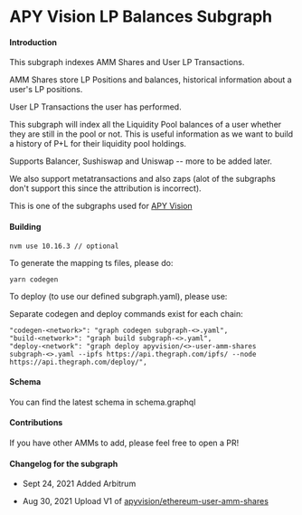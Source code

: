 # APY Vision LP Balances Subgraph

#### Introduction

This subgraph indexes AMM Shares and User LP Transactions.

AMM Shares store LP Positions and balances, historical information about a user's LP positions.

User LP Transactions the user has performed.

This subgraph will index all the Liquidity Pool balances of a user whether they are still in the
pool or not. This is useful information as we want to build a history of P+L for their liquidity
pool holdings.

Supports Balancer, Sushiswap and Uniswap -- more to be added later.

We also support metatransactions and also zaps (alot of the subgraphs don't support this since the attribution is incorrect).

This is one of the subgraphs used for [APY Vision](https://apy.vision)

#### Building

```
nvm use 10.16.3 // optional
```

To generate the mapping ts files, please do:

```
yarn codegen
```

To deploy (to use our defined subgraph.yaml), please use:

Separate codegen and deploy commands exist for each chain:

```
"codegen-<network>": "graph codegen subgraph-<>.yaml",
"build-<network>": "graph build subgraph-<>.yaml",
"deploy-<network": "graph deploy apyvision/<>-user-amm-shares subgraph-<>.yaml --ipfs https://api.thegraph.com/ipfs/ --node https://api.thegraph.com/deploy/",
```

#### Schema

You can find the latest schema in schema.graphql

#### Contributions

If you have other AMMs to add, please feel free to open a PR!


#### Changelog for the subgraph
- Sept 24, 2021
Added Arbitrum

- Aug 30, 2021
Upload V1 of [apyvision/ethereum-user-amm-shares](https://thegraph.com/legacy-explorer/subgraph/apyvision/ethereum-user-amm-shares)
